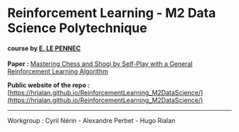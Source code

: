 # Reinforcement Learning - M2 Data Science Polytechnique 

#### course by [E. LE PENNEC](http://www.cmap.polytechnique.fr/~lepennec/fr/teaching/)

**Paper :** [Mastering Chess and Shogi by Self-Play with a General Reinforcement Learning Algorithm](https://arxiv.org/abs//1712.01815)

**Public website of the repo :** [https://hrialan.github.io/ReinforcementLearning_M2DataScience/](https://hrialan.github.io/ReinforcementLearning_M2DataScience/)

---

Workgroup : Cyril Nérin - Alexandre Perbet - Hugo Rialan
